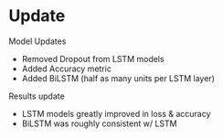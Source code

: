 # Update

Model Updates

 - Removed Dropout from LSTM models
 - Added Accuracy metric
 - Added BiLSTM (half as many units per LSTM layer)
 
Results update

 - LSTM models greatly improved in loss & accuracy
 - BiLSTM was roughly consistent w/ LSTM